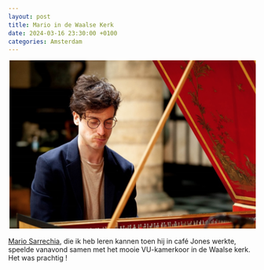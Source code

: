 ```yaml
---
layout: post
title: Mario in de Waalse Kerk
date: 2024-03-16 23:30:00 +0100
categories: Amsterdam
---
```


![Mario in de Waalse Kerk](../assets/mariosarrechia.png)

[Mario Sarrechia](http://www.mariosarrechia.com/), die ik heb leren kannen toen hij in café Jones werkte, speelde vanavond samen met het mooie VU-kamerkoor in de Waalse kerk. Het was prachtig !
